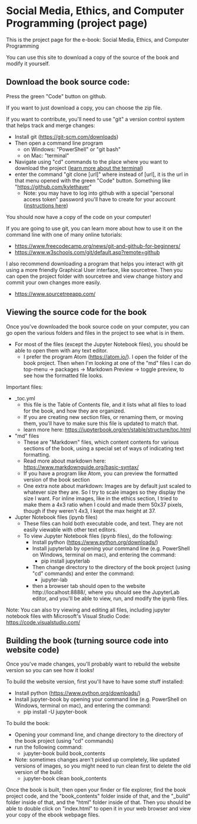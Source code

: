 # Social Media, Ethics, and Computer Programming (project page)

This is the project page for the e-book: Social Media, Ethics, and Computer Programming

You can use this site to download a copy of the source of the book and modify it yourself.

## Download the book source code:
Press the green "Code" button on github.

If you want to just download a copy, you can choose the zip file.

If you want to contribute, you'll need to use "git" a version control system that helps track and merge changes:
- Install git (https://git-scm.com/downloads)
- Then open a command line program
  - on Windows: "PowerShell" or "git bash"
  - on Mac: "terminal"
- Navigate using "cd" commands to the place where you want to download the project ([learn more about the terminal](https://developer.mozilla.org/en-US/docs/Learn/Tools_and_testing/Understanding_client-side_tools/Command_line))
- enter the command "git clone [url]" where instead of [url], it is the url in that menu opened with the green "Code" button. Something like "https://github.com/kylethayer"
  - Note: you may have to log into github with a special "personal access token" password you'll have to create for your account ([instructions here](https://docs.github.com/en/authentication/keeping-your-account-and-data-secure/creating-a-personal-access-token))

You should now have a copy of the code on your computer!

If you are going to use git, you can learn more about how to use it on the command line with one of many online tutorials:
- https://www.freecodecamp.org/news/git-and-github-for-beginners/
- https://www.w3schools.com/git/default.asp?remote=github

I also recommend downloading a program that helps you interact with git using a more friendly Graphical User interface, like sourcetree. Then you can open the project folder with sourcetree and view change history and commit your own changes more easily.
- https://www.sourcetreeapp.com/

## Viewing the source code for the book
Once you've downloaded the book source code on your computer, you can go open the various folders and files in the project to see what is in them.

- For most of the files (except the Jupyter Notebook files), you should be able to open them with any text editor.
  - I prefer the program Atom (https://atom.io/). I open the folder of the book project. Then when I'm looking at one of the "md" files I can do top-menu -> packages -> Markdown Preview -> toggle preview, to see how the formatted file looks.

Important files:
- _toc.yml
  - this file is the Table of Contents file, and it lists what all files to load for the book, and how they are organized.
  - If you are creating new section files, or renaming them, or moving them, you'll have to make sure this file is updated to match that.
  - learn more here: https://jupyterbook.org/en/stable/structure/toc.html
- "md" files
  - These are "Markdown" files, which content contents for various sections of the book, using a special set of ways of indicating text formatting.
  - Read more about markdown here: https://www.markdownguide.org/basic-syntax/
  - If you have a program like Atom, you can preview the formatted version of the book section
  - One extra note about markdown: Images are by default just scaled to whatever size they are. So I try to scale images so they display the size I want. For inline images, like in the ethics section, I tried to make them a 4x3 ratio when I could and made them 50x37 pixels, though if they weren't 4x3, I kept the max height at 37.
- Jupter Notebook files (ipynb files)
  - These files can hold both executable code, and text. They are not easily viewable with other text editors.
  - To view Jupyter Notebook files (ipynb files), do the following:
    - Install python (https://www.python.org/downloads/)
    - Install jupyterlab by opening your command line (e.g. PowerShell on Windows, terminal on mac), and entering the command:
      - pip install jupyterlab
    - Then change directory to the directory of the book project (using "cd" commands) and enter the command:
      - jupyter-lab
    - then a browser tab should open to the website http://localhost:8888/, where you should see the JupyterLab editor, and you'll be able to view, run, and modify the ipynb files.

Note: You can also try viewing and editing all files, including jupyter notebook files with Microsoft's Visual Studio Code: https://code.visualstudio.com/

## Building the book (turning source code into website code)

Once you've made changes, you'll probably want to rebuild the website version so you can see how it looks!

To build the website version, first you'll have to have some stuff installed:
- Install python (https://www.python.org/downloads/)
- Install jupyter-book by opening your command line (e.g. PowerShell on Windows, terminal on mac), and entering the command:
  - pip install -U jupyter-book  


To build the book:
- Opening your command line, and change directory to the directory of the book project (using "cd" commands)
- run the following command:
  - jupyter-book build book_contents
- Note: sometimes changes aren't picked up completely, like updated versions of images, so you might need to run clean first to delete the old version of the build:
  - jupyter-book clean book_contents

Once the book is built, then open your finder or file explorer, find the book project code, and the "book_contents" folder inside of that, and the "_build" folder inside of that, and the "html" folder inside of that. Then you should be able to double click on "index.html" to open it in your web browser and view your copy of the ebook webpage files.
